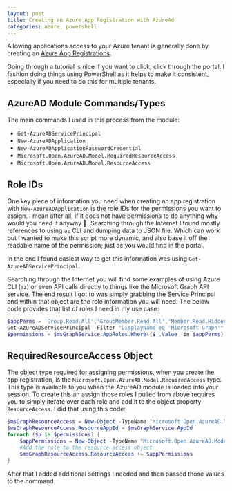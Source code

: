 ```yaml
---
layout: post
title: Creating an Azure App Registration with AzureAd
categories: azure, powershell
---
```


Allowing applications access to your Azure tenant is generally done by creating an [Azure App Registrations](https://docs.microsoft.com/en-us/powerapps/developer/common-data-service/walkthrough-register-app-azure-active-directory).

Going through a tutorial is nice if you want to click, click through the portal. I fashion doing things using PowerShell as it helps to make it consistent, especially if you need to do this for multiple tenants.

## AzureAD Module Commands/Types

The main commands I used in this process from the module:

- `Get-AzureADServicePrincipal`
- `New-AzureADApplication`
- `New-AzureADApplicationPasswordCredential`
- `Microsoft.Open.AzureAD.Model.RequiredResourceAccess`
- `Microsoft.Open.AzureAD.Model.ResourceAccess`

## Role IDs

One key piece of information you need when creating an app registration with `New-AzureADApplication` is the role IDs for the permissions you want to assign. I mean after all, if it does not have permissions to do anything why would you need it anyway :shrug:. Searching through the Internet I found mostly references to using `az` CLI and dumping data to JSON file. Which can work but I wanted to make this script more dynamic, and also base it off the readable name of the permission; just as you would find in the portal.

In the end I found easiest way to get this information was using `Get-AzureADServicePrincipal`. 

Searching through the Internet you will find some examples of using Azure CLI (`az`) or even API calls directly to things like the Microsoft Graph API service. The end result I got to was simply grabbing the Service Principal and within that object are the role information you will need. The below code provides that list of roles I need in my use case:

```powershell
$appPerms = 'Group.Read.All','GroupMember.Read.All','Member.Read.Hidden','User.Read.All'
Get-AzureADServicePrincipal -Filter "DisplayName eq 'Microsoft Graph'"
$permissions = $msGraphService.AppRoles.Where({$_.Value -in $appPerms})
```

## RequiredResourceAccess Object

The object type required for assigning permissions, when you create the app registration, is the `Microsoft.Open.AzureAD.Model.RequiredAccess` type. This type is available to you when the AzureAD module is loaded into your session. To create this an assign those roles I pulled from above requires you to simply iterate over each role and add it to the object property `ResourceAccess`. I did that using this code:

```powershell
$msGraphResourceAccess = New-Object -TypeName "Microsoft.Open.AzureAD.Model.RequiredResourceAccess"
$msGraphResourceAccess.ResourceAppId = $msGraphService.AppId
foreach ($p in $permissions) {
    $appPermissions = New-Object -TypeName "Microsoft.Open.AzureAD.Model.ResourceAccess" -ArgumentList $p.Id,"Role"
    #Add the role to the resource access object
    $msGraphResourceAccess.ResourceAccess += $appPermissions
}
```

After that I added additional settings I needed and then passed those values to the command.
